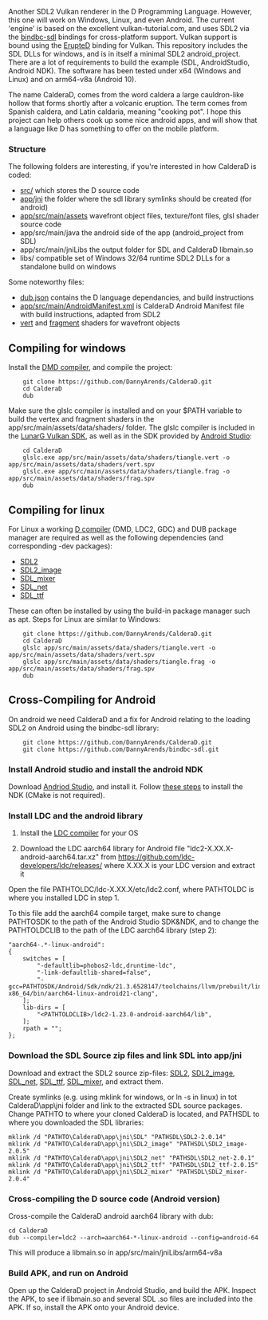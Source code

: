 Another SDL2 Vulkan renderer in the D Programming Language. However, this one will work on Windows, Linux, and even Android.
The current 'engine' is based on the excellent vulkan-tutorial.com, and uses SDL2 via the 
[bindbc-sdl](https://github.com/BindBC/bindbc-sdl) bindings for cross-platform support. Vulkan support is bound using the 
[ErupteD](https://github.com/ParticlePeter/ErupteD) binding for Vulkan. This repository includes the SDL DLLs 
for windows, and is in itself a minimal SDL2 android_project. There are a lot of requirements to build the example 
(SDL, AndroidStudio, Android NDK). The software has been tested under x64 (Windows and Linux) and on arm64-v8a (Android 10). 

The name CalderaD, comes from the word caldera a large cauldron-like hollow that forms shortly after a volcanic eruption. 
The term comes from Spanish caldera, and Latin caldaria, meaning "cooking pot". I hope this project can help others cook up 
some nice android apps, and will show that a language like D has something to offer on the mobile platform.

### Structure
The following folders are interesting, if you're interested in how CalderaD is coded:

- [src/](./src/) which stores the D source code
- [app/jni](./app/jni/) the folder where the sdl library symlinks should be created (for android)
- [app/src/main/assets](./app/src/main/assets/) wavefront object files, texture/font files, glsl shader source code
- app/src/main/java the android side of the app (android_project from SDL)
- app/src/main/jniLibs the output folder for SDL and CalderaD libmain.so
- libs/ compatible set of Windows 32/64 runtime SDL2 DLLs for a standalone build on windows

Some noteworthy files:

- [dub.json](./dub.json) contains the D language dependancies, and build instructions
- [app/src/main/AndroidManifest.xml](./app/src/main/AndroidManifest.xml) is CalderaD Android Manifest file with build instructions, adapted from SDL2
- [vert](./app/src/main/assets/data/shaders/wavefront.vert) and [fragment](./app/src/main/assets/data/shaders/wavefront.frag) shaders for wavefront objects

## Compiling for windows
Install the [DMD compiler](https://dlang.org/download.html), and compile the project:

```
    git clone https://github.com/DannyArends/CalderaD.git
    cd CalderaD
    dub
```

Make sure the glslc compiler is installed and on your $PATH variable to build the vertex and fragment shaders in 
the app/src/main/assets/data/shaders/ folder. The glslc compiler is included in the 
[LunarG Vulkan SDK](https://vulkan.lunarg.com/), as well as in the SDK provided by [Android Studio](https://developer.android.com/studio):

```
    cd CalderaD
    glslc.exe app/src/main/assets/data/shaders/tiangle.vert -o app/src/main/assets/data/shaders/vert.spv
    glslc.exe app/src/main/assets/data/shaders/tiangle.frag -o app/src/main/assets/data/shaders/frag.spv
    dub
```

## Compiling for linux
For Linux a working [D compiler](https://dlang.org/download.html) (DMD, LDC2, GDC) and DUB package manager are 
required as well as the following dependencies (and corresponding -dev packages):

 * [SDL2](https://www.libsdl.org/)
 * [SDL2_image](https://www.libsdl.org/projects/SDL_image/)
 * [SDL_mixer](https://www.libsdl.org/projects/SDL_mixer/)
 * [SDL_net](https://www.libsdl.org/projects/SDL_net/)
 * [SDL_ttf](https://www.libsdl.org/projects/SDL_ttf/)

These can often be installed by using the build-in package manager such as apt. Steps for Linux are similar to Windows:

```
    git clone https://github.com/DannyArends/CalderaD.git
    cd CalderaD
    glslc app/src/main/assets/data/shaders/tiangle.vert -o app/src/main/assets/data/shaders/vert.spv
    glslc app/src/main/assets/data/shaders/tiangle.frag -o app/src/main/assets/data/shaders/frag.spv
    dub
```


## Cross-Compiling for Android
On android we need CalderaD and a fix for Android relating to the loading SDL2 on Android using the bindbc-sdl library:

```
    git clone https://github.com/DannyArends/CalderaD.git
    git clone https://github.com/DannyArends/bindbc-sdl.git
```

###  Install Android studio and install the android NDK
Download [Andriod Studio](https://developer.android.com/studio), and install it. 
Follow [these steps](https://developer.android.com/studio/projects/install-ndk) 
to install the NDK (CMake is not required).

###  Install LDC  and the android library

1) Install the [LDC compiler](https://dlang.org/download.html) for your OS

2) Download the LDC aarch64 library for Android file "ldc2-X.XX.X-android-aarch64.tar.xz" from 
https://github.com/ldc-developers/ldc/releases/ where X.XX.X is your LDC version and extract it

Open the file PATHTOLDC/ldc-X.XX.X/etc/ldc2.conf, where PATHTOLDC is where you installed LDC in step 1. 

To this file add the aarch64 compile target, make sure to change PATHTOSDK to the path of the Android Studio SDK&NDK, and to 
change the PATHTOLDCLIB to the path of the LDC aarch64 library (step 2):

```Gradle
"aarch64-.*-linux-android":
{
    switches = [
        "-defaultlib=phobos2-ldc,druntime-ldc",
        "-link-defaultlib-shared=false",
        "-gcc=PATHTOSDK/Android/Sdk/ndk/21.3.6528147/toolchains/llvm/prebuilt/linux-x86_64/bin/aarch64-linux-android21-clang",
    ];
    lib-dirs = [
        "<PATHTOLDCLIB>/ldc2-1.23.0-android-aarch64/lib",
    ];
    rpath = "";
};
```

###  Download the SDL Source zip files and link SDL into app/jni
Download and extract the SDL2 source zip-files:
[SDL2](https://www.libsdl.org/download-2.0.php), 
[SDL2_image](https://www.libsdl.org/projects/SDL_image/), 
[SDL_net](https://www.libsdl.org/projects/SDL_net/), 
[SDL_ttf](https://www.libsdl.org/projects/SDL_ttf/), 
[SDL_mixer](https://www.libsdl.org/projects/SDL_mixer/), and extract them.

Create symlinks (e.g. using mklink for windows, or ln -s in linux) in tot CalderaD\app\jni folder and 
link to the extracted SDL source packages. Change PATHTO to where your cloned CalderaD is located, and PATHSDL to 
where you downloaded the SDL libraries:

```
mklink /d "PATHTO\CalderaD\app\jni\SDL" "PATHSDL\SDL2-2.0.14"
mklink /d "PATHTO\CalderaD\app\jni\SDL2_image" "PATHSDL\SDL2_image-2.0.5"
mklink /d "PATHTO\CalderaD\app\jni\SDL2_net" "PATHSDL\SDL2_net-2.0.1"
mklink /d "PATHTO\CalderaD\app\jni\SDL2_ttf" "PATHSDL\SDL2_ttf-2.0.15"
mklink /d "PATHTO\CalderaD\app\jni\SDL2_mixer" "PATHSDL\SDL2_mixer-2.0.4"
```

### Cross-compiling the D source code (Android version)

Cross-compile the CalderaD android aarch64 library with dub:

```
cd CalderaD
dub --compiler=ldc2 --arch=aarch64-*-linux-android --config=android-64
```

This will produce a libmain.so in app/src/main/jniLibs/arm64-v8a

### Build APK, and run on Android

Open up the CalderaD project in Android Studio, and build the APK. Inspect the APK, to see if 
libmain.so and several SDL .so files are included into the APK. If so, install the APK onto 
your Android device.
